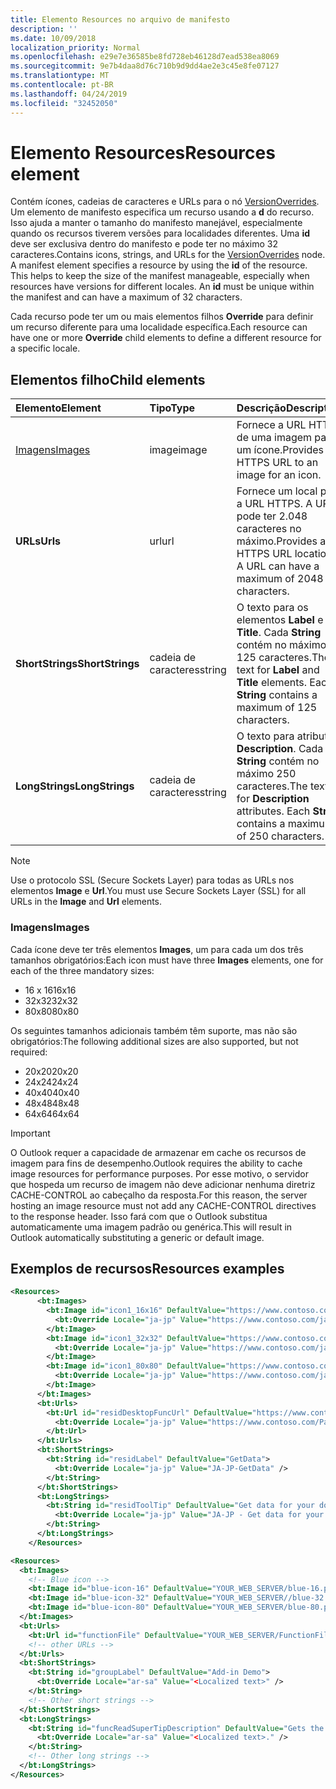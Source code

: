 ```yaml
---
title: Elemento Resources no arquivo de manifesto
description: ''
ms.date: 10/09/2018
localization_priority: Normal
ms.openlocfilehash: e29e7e36585be8fd728eb46128d7ead538ea8069
ms.sourcegitcommit: 9e7b4daa8d76c710b9d9dd4ae2e3c45e8fe07127
ms.translationtype: MT
ms.contentlocale: pt-BR
ms.lasthandoff: 04/24/2019
ms.locfileid: "32452050"
---
```

# <a name="resources-element"></a><span data-ttu-id="b91ae-102">Elemento Resources</span><span class="sxs-lookup"><span data-stu-id="b91ae-102">Resources element</span></span>

<span data-ttu-id="b91ae-p101">Contém ícones, cadeias de caracteres e URLs para o nó [VersionOverrides](versionoverrides.md). Um elemento de manifesto especifica um recurso usando a **d** do recurso. Isso ajuda a manter o tamanho do manifesto manejável, especialmente quando os recursos tiverem versões para localidades diferentes. Uma **id** deve ser exclusiva dentro do manifesto e pode ter no máximo 32 caracteres.</span><span class="sxs-lookup"><span data-stu-id="b91ae-p101">Contains icons, strings, and URLs for the [VersionOverrides](versionoverrides.md) node. A manifest element specifies a resource by using the **id** of the resource. This helps to keep the size of the manifest manageable, especially when resources have versions for different locales. An **id** must be unique within the manifest and can have a maximum of 32 characters.</span></span>

<span data-ttu-id="b91ae-107">Cada recurso pode ter um ou mais elementos filhos **Override** para definir um recurso diferente para uma localidade específica.</span><span class="sxs-lookup"><span data-stu-id="b91ae-107">Each resource can have one or more **Override** child elements to define a different resource for a specific locale.</span></span>

## <a name="child-elements"></a><span data-ttu-id="b91ae-108">Elementos filho</span><span class="sxs-lookup"><span data-stu-id="b91ae-108">Child elements</span></span>

|  <span data-ttu-id="b91ae-109">Elemento</span><span class="sxs-lookup"><span data-stu-id="b91ae-109">Element</span></span> |  <span data-ttu-id="b91ae-110">Tipo</span><span class="sxs-lookup"><span data-stu-id="b91ae-110">Type</span></span>  |  <span data-ttu-id="b91ae-111">Descrição</span><span class="sxs-lookup"><span data-stu-id="b91ae-111">Description</span></span>  |
|:-----|:-----|:-----|
|  [<span data-ttu-id="b91ae-112">Imagens</span><span class="sxs-lookup"><span data-stu-id="b91ae-112">Images</span></span>](#images)            |  <span data-ttu-id="b91ae-113">image</span><span class="sxs-lookup"><span data-stu-id="b91ae-113">image</span></span>   |  <span data-ttu-id="b91ae-114">Fornece a URL HTTPS de uma imagem para um ícone.</span><span class="sxs-lookup"><span data-stu-id="b91ae-114">Provides the HTTPS URL to an image for an icon.</span></span> |
|  <span data-ttu-id="b91ae-115">**URLs**</span><span class="sxs-lookup"><span data-stu-id="b91ae-115">**Urls**</span></span>                |  <span data-ttu-id="b91ae-116">url</span><span class="sxs-lookup"><span data-stu-id="b91ae-116">url</span></span>     |  <span data-ttu-id="b91ae-p102">Fornece um local para a URL HTTPS. A URL pode ter 2.048 caracteres no máximo.</span><span class="sxs-lookup"><span data-stu-id="b91ae-p102">Provides an HTTPS URL location. A URL can have a maximum of 2048 characters.</span></span> |
|  <span data-ttu-id="b91ae-119">**ShortStrings**</span><span class="sxs-lookup"><span data-stu-id="b91ae-119">**ShortStrings**</span></span> |  <span data-ttu-id="b91ae-120">cadeia de caracteres</span><span class="sxs-lookup"><span data-stu-id="b91ae-120">string</span></span>  |  <span data-ttu-id="b91ae-p103">O texto para os elementos **Label** e **Title**. Cada **String** contém no máximo 125 caracteres.</span><span class="sxs-lookup"><span data-stu-id="b91ae-p103">The text for **Label** and **Title** elements. Each **String** contains a maximum of 125 characters.</span></span>|
|  <span data-ttu-id="b91ae-123">**LongStrings**</span><span class="sxs-lookup"><span data-stu-id="b91ae-123">**LongStrings**</span></span>  |  <span data-ttu-id="b91ae-124">cadeia de caracteres</span><span class="sxs-lookup"><span data-stu-id="b91ae-124">string</span></span>  | <span data-ttu-id="b91ae-p104">O texto para atributos **Description**. Cada **String** contém no máximo 250 caracteres.</span><span class="sxs-lookup"><span data-stu-id="b91ae-p104">The text for **Description** attributes. Each **String** contains a maximum of 250 characters.</span></span>|

> [!NOTE]
> <span data-ttu-id="b91ae-127">Use o protocolo SSL (Secure Sockets Layer) para todas as URLs nos elementos **Image** e **Url**.</span><span class="sxs-lookup"><span data-stu-id="b91ae-127">You must use Secure Sockets Layer (SSL) for all URLs in the  **Image** and **Url** elements.</span></span>

### <a name="images"></a><span data-ttu-id="b91ae-128">Imagens</span><span class="sxs-lookup"><span data-stu-id="b91ae-128">Images</span></span>
<span data-ttu-id="b91ae-129">Cada ícone deve ter três elementos **Images**, um para cada um dos três tamanhos obrigatórios:</span><span class="sxs-lookup"><span data-stu-id="b91ae-129">Each icon must have three  **Images** elements, one for each of the three mandatory sizes:</span></span>

- <span data-ttu-id="b91ae-130">16 x 16</span><span class="sxs-lookup"><span data-stu-id="b91ae-130">16x16</span></span>
- <span data-ttu-id="b91ae-131">32x32</span><span class="sxs-lookup"><span data-stu-id="b91ae-131">32x32</span></span>
- <span data-ttu-id="b91ae-132">80x80</span><span class="sxs-lookup"><span data-stu-id="b91ae-132">80x80</span></span>

<span data-ttu-id="b91ae-133">Os seguintes tamanhos adicionais também têm suporte, mas não são obrigatórios:</span><span class="sxs-lookup"><span data-stu-id="b91ae-133">The following additional sizes are also supported, but not required:</span></span>

- <span data-ttu-id="b91ae-134">20x20</span><span class="sxs-lookup"><span data-stu-id="b91ae-134">20x20</span></span>
- <span data-ttu-id="b91ae-135">24x24</span><span class="sxs-lookup"><span data-stu-id="b91ae-135">24x24</span></span>
- <span data-ttu-id="b91ae-136">40x40</span><span class="sxs-lookup"><span data-stu-id="b91ae-136">40x40</span></span>
- <span data-ttu-id="b91ae-137">48x48</span><span class="sxs-lookup"><span data-stu-id="b91ae-137">48x48</span></span>
- <span data-ttu-id="b91ae-138">64x64</span><span class="sxs-lookup"><span data-stu-id="b91ae-138">64x64</span></span>

> [!IMPORTANT] 
> <span data-ttu-id="b91ae-139">O Outlook requer a capacidade de armazenar em cache os recursos de imagem para fins de desempenho.</span><span class="sxs-lookup"><span data-stu-id="b91ae-139">Outlook requires the ability to cache image resources for performance purposes.</span></span> <span data-ttu-id="b91ae-140">Por esse motivo, o servidor que hospeda um recurso de imagem não deve adicionar nenhuma diretriz CACHE-CONTROL ao cabeçalho da resposta.</span><span class="sxs-lookup"><span data-stu-id="b91ae-140">For this reason, the server hosting an image resource must not add any CACHE-CONTROL directives to the response header.</span></span> <span data-ttu-id="b91ae-141">Isso fará com que o Outlook substitua automaticamente uma imagem padrão ou genérica.</span><span class="sxs-lookup"><span data-stu-id="b91ae-141">This will result in Outlook automatically substituting a generic or default image.</span></span>    

## <a name="resources-examples"></a><span data-ttu-id="b91ae-142">Exemplos de recursos</span><span class="sxs-lookup"><span data-stu-id="b91ae-142">Resources examples</span></span> 

```XML
<Resources>
      <bt:Images>
        <bt:Image id="icon1_16x16" DefaultValue="https://www.contoso.com/icon_default.png">
          <bt:Override Locale="ja-jp" Value="https://www.contoso.com/ja-jp16-icon_default.png" />
        </bt:Image>
        <bt:Image id="icon1_32x32" DefaultValue="https://www.contoso.com/icon_default.png">
          <bt:Override Locale="ja-jp" Value="https://www.contoso.com/ja-jp32-icon_default.png" />
        </bt:Image>
        <bt:Image id="icon1_80x80" DefaultValue="https://www.contoso.com/icon_default.png">
          <bt:Override Locale="ja-jp" Value="https://www.contoso.com/ja-jp80-icon_default.png" />
        </bt:Image>
      </bt:Images>
      <bt:Urls>
        <bt:Url id="residDesktopFuncUrl" DefaultValue="https://www.contoso.com/Pages/Home.aspx">
          <bt:Override Locale="ja-jp" Value="https://www.contoso.com/Pages/Home.aspx" />
        </bt:Url>
      </bt:Urls>
      <bt:ShortStrings>
        <bt:String id="residLabel" DefaultValue="GetData">
          <bt:Override Locale="ja-jp" Value="JA-JP-GetData" />
        </bt:String>
      </bt:ShortStrings>
      <bt:LongStrings>
        <bt:String id="residToolTip" DefaultValue="Get data for your document.">
          <bt:Override Locale="ja-jp" Value="JA-JP - Get data for your document." />
        </bt:String>
      </bt:LongStrings>
    </Resources>
```

```xml
<Resources>
  <bt:Images>
    <!-- Blue icon -->
    <bt:Image id="blue-icon-16" DefaultValue="YOUR_WEB_SERVER/blue-16.png"/>
    <bt:Image id="blue-icon-32" DefaultValue="YOUR_WEB_SERVER//blue-32.png"/>
    <bt:Image id="blue-icon-80" DefaultValue="YOUR_WEB_SERVER/blue-80.png"/>
  </bt:Images>
  <bt:Urls>
    <bt:Url id="functionFile" DefaultValue="YOUR_WEB_SERVER/FunctionFile/Functions.html"/>
    <!-- other URLs -->
  </bt:Urls>
  <bt:ShortStrings>
    <bt:String id="groupLabel" DefaultValue="Add-in Demo">
      <bt:Override Locale="ar-sa" Value="<Localized text>" />
    </bt:String>
    <!-- Other short strings -->
  </bt:ShortStrings>
  <bt:LongStrings>
    <bt:String id="funcReadSuperTipDescription" DefaultValue="Gets the subject of the message or appointment.">
      <bt:Override Locale="ar-sa" Value="<Localized text>." />
    </bt:String>
    <!-- Other long strings -->
  </bt:LongStrings>
</Resources>
```
